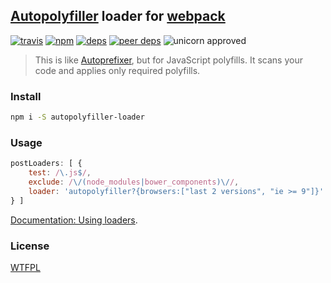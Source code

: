 ## [Autopolyfiller](https://github.com/azproduction/autopolyfiller) loader for [webpack](https://webpack.github.io/)

[![travis](http://img.shields.io/travis/deepsweet/autopolyfiller-loader.svg?style=flat-square)](https://travis-ci.org/deepsweet/autopolyfiller-loader)
[![npm](http://img.shields.io/npm/v/autopolyfiller-loader.svg?style=flat-square)](https://www.npmjs.org/package/autopolyfiller-loader)
[![deps](http://img.shields.io/david/deepsweet/autopolyfiller-loader.svg?style=flat-square)](https://david-dm.org/deepsweet/autopolyfiller-loader)
[![peer deps](http://img.shields.io/david/peer/deepsweet/autopolyfiller-loader.svg?style=flat-square)](https://david-dm.org/deepsweet/autopolyfiller-loader#info=peerDependencies)
![unicorn approved](http://img.shields.io/badge/unicorn-approved-ff69b4.svg?style=flat-square)

> This is like [Autoprefixer](https://github.com/ai/autoprefixer), but for JavaScript polyfills. It scans your code and applies only required polyfills.

### Install

```sh
npm i -S autopolyfiller-loader
```

### Usage

```javascript
postLoaders: [ {
    test: /\.js$/,
    exclude: /\/(node_modules|bower_components)\//,
    loader: 'autopolyfiller?{browsers:["last 2 versions", "ie >= 9"]}'
} ]
```

[Documentation: Using loaders](https://webpack.github.io/docs/using-loaders.html).

### License
[WTFPL](http://www.wtfpl.net/wp-content/uploads/2012/12/wtfpl-strip.jpg)
